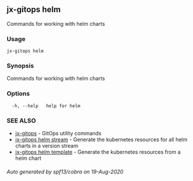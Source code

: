 ## jx-gitops helm

Commands for working with helm charts

### Usage

```
jx-gitops helm
```

### Synopsis

Commands for working with helm charts

### Options

```
  -h, --help   help for helm
```

### SEE ALSO

* [jx-gitops](jx-gitops.md)	 - GitOps utility commands
* [jx-gitops helm stream](jx-gitops_helm_stream.md)	 - Generate the kubernetes resources for all helm charts in a version stream
* [jx-gitops helm template](jx-gitops_helm_template.md)	 - Generate the kubernetes resources from a helm chart

###### Auto generated by spf13/cobra on 19-Aug-2020
